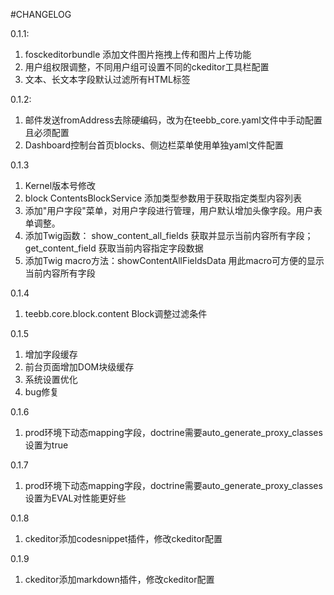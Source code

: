 #CHANGELOG

0.1.1:  
1. fosckeditorbundle 添加文件图片拖拽上传和图片上传功能
2. 用户组权限调整，不同用户组可设置不同的ckeditor工具栏配置
3. 文本、长文本字段默认过滤所有HTML标签

0.1.2: 
1. 邮件发送fromAddress去除硬编码，改为在teebb_core.yaml文件中手动配置且必须配置
2. Dashboard控制台首页blocks、侧边栏菜单使用单独yaml文件配置

0.1.3
1. Kernel版本号修改
2. block ContentsBlockService 添加类型参数用于获取指定类型内容列表
3. 添加"用户字段"菜单，对用户字段进行管理，用户默认增加头像字段。用户表单调整。
4. 添加Twig函数： show_content_all_fields 获取并显示当前内容所有字段；get_content_field 获取当前内容指定字段数据
5. 添加Twig macro方法：showContentAllFieldsData 用此macro可方便的显示当前内容所有字段

0.1.4
1. teebb.core.block.content Block调整过滤条件

0.1.5
1. 增加字段缓存  
2. 前台页面增加DOM块级缓存  
3. 系统设置优化  
4. bug修复

0.1.6
1. prod环境下动态mapping字段，doctrine需要auto_generate_proxy_classes设置为true

0.1.7
1. prod环境下动态mapping字段，doctrine需要auto_generate_proxy_classes设置为EVAL对性能更好些 

0.1.8
1. ckeditor添加codesnippet插件，修改ckeditor配置

0.1.9 
1. ckeditor添加markdown插件，修改ckeditor配置